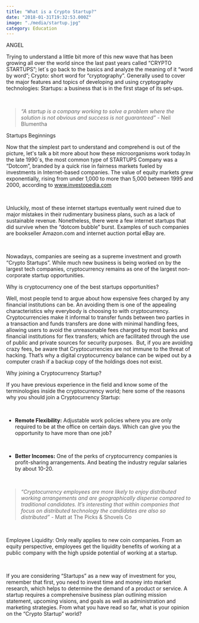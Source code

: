 ```yaml
---
title: "What is a Crypto Startup?"
date: "2018-01-31T19:32:53.000Z"
image: "./media/startup.jpg"
category: Education
---
```


<image-post src="/some-path">ANGEL</image-post>

Trying to understand a little bit more of this new wave that has been growing all over the world since the last past years called “CRYPTO STARTUPS”; let´s go back to the basics and analyze the meaning of it “word by word”; Crypto: short word for “cryptography”. Generally used to cover the major features and topics of developing and using cryptography technologies: Startups: a business that is in the first stage of its set-ups.

<br/>

> _“A startup is a company working to solve a problem where the solution is not obvious and success is not guaranteed”_ \- Neil Blumentha

<title-5>Startups Beginnings</title-5>

Now that the simplest part to understand and comprehend is out of the picture, let's talk a bit more about how these microorganisms work today.In the late 1990´s, the most common type of STARTUPS Company was a “Dotcom”, branded by a quick rise in fairness markets fueled by investments in Internet-based companies. The value of equity markets grew exponentially, rising from under 1,000 to more than 5,000 between 1995 and 2000, according to www.investopedia.com

<br/>

Unluckily, most of these internet startups eventually went ruined due to major mistakes in their rudimentary business plans, such as a lack of sustainable revenue. Nonetheless, there were a few internet startups that did survive when the “dotcom bubble” burst. Examples of such companies are bookseller Amazon.com and internet auction portal eBay are.

<br/>

Nowadays, companies are seeing as a supreme investment and growth “Crypto Startups”. While much new business is being worked on by the largest tech companies, cryptocurrency remains as one of the largest non-corporate startup opportunities.

<title-5>Why is cryptocurrency one of the best startups opportunities?</title-5>

Well, most people tend to argue about how expensive fees charged by any financial institutions can be. An avoiding them is one of the appealing characteristics why everybody is choosing to with cryptocurrency. Cryptocurrencies make it informal to transfer funds between two parties in a transaction and funds transfers are done with minimal handling fees, allowing users to avoid the unreasonable fees charged by most banks and financial institutions for flex transfers; which are facilitated through the use of public and private sources for security purposes.  But, if you are avoiding crazy fees, be aware that Cryptocurrencies are not immune to the threat of hacking. That’s why a digital cryptocurrency balance can be wiped out by a computer crash if a backup copy of the holdings does not exist.

<title-5>Why joining a Cryptocurrency Startup?</title-5>

If you have previous experience in the field and know some of the terminologies inside the cryptocurrency world; here some of the reasons why you should join a Cryptocurrency Startup:

<br/>

- **Remote Flexibility:** Adjustable work policies where you are only required to be at the office on certain days. Which can give you the opportunity to have more than one job?

<br/>

- **Better Incomes:** One of the perks of cryptocurrency companies is profit-sharing arrangements. And beating the industry regular salaries by about 10-20.

<br/>

> _“Cryptocurrency employees are more likely to enjoy distributed working arrangements and are geographically disperse compared to traditional candidates. It’s interesting that within companies that focus on distributed technology the candidates are also so distributed”_ \- Matt at The Picks & Shovels Co

<br/>

Employee Liquidity: Only really applies to new coin companies. From an equity perspective, employees get the liquidity benefits of working at a public company with the high upside potential of working at a startup.

<br/>

If you are considering “Startups” as a new way of investment for you, remember that first, you need to invest time and money into market research, which helps to determine the demand of a product or service. A startup requires a comprehensive business plan outlining mission statement, upcoming visions, and goals as well as administration and marketing strategies. From what you have read so far, what is your opinion on the “Crypto Startup” world?
